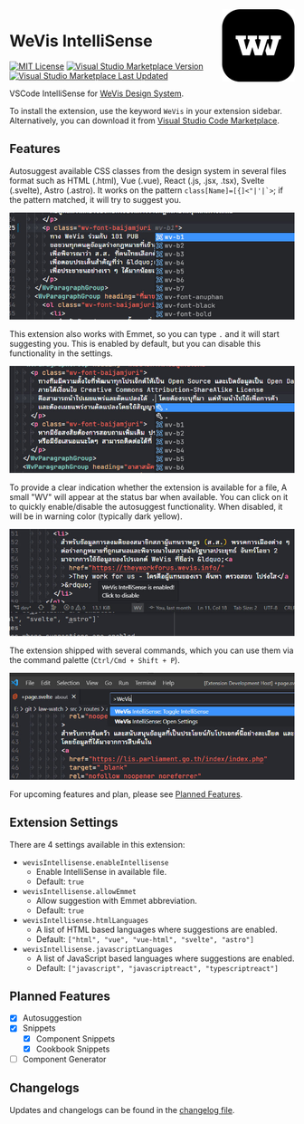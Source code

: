 <img src="./icon.png" width="128" height="128" loading="lazy" decoding="async" align="right" />

# WeVis IntelliSense

[![MIT License](https://img.shields.io/github/license/rootEnginear/wevis-intellisense)](https://github.com/rootEnginear/wevis-intellisense)
[![Visual Studio Marketplace Version](https://img.shields.io/visual-studio-marketplace/v/rootenginear.wevis-intellisense)](https://marketplace.visualstudio.com/items?itemName=rootenginear.wevis-intellisense)
[![Visual Studio Marketplace Last Updated](https://img.shields.io/visual-studio-marketplace/last-updated/rootenginear.wevis-intellisense)](https://marketplace.visualstudio.com/items?itemName=rootenginear.wevis-intellisense)

VSCode IntelliSense for [WeVis Design System](https://wevisdemo.github.io/design-systems/).

To install the extension, use the keyword `WeVis` in your extension sidebar. Alternatively, you can download it from [Visual Studio Code Marketplace](https://marketplace.visualstudio.com/items?itemName=rootenginear.wevis-intellisense).

## Features

Autosuggest available CSS classes from the design system in several files format such as HTML (.html), Vue (.vue), React (.js, .jsx, .tsx), Svelte (.svelte), Astro (.astro). It works on the pattern `` class[Name]=[{]<"|'|`> ``; if the pattern matched, it will try to suggest you.

![Autosuggestion in class attribute](./assets/class.jpg)

This extension also works with Emmet, so you can type `.` and it will start suggesting you. This is enabled by default, but you can disable this functionality in the settings.

![Autosuggestion in Emmet](./assets/emmet.jpg)

To provide a clear indication whether the extension is available for a file, A small "WV" will appear at the status bar when available. You can click on it to quickly enable/disable the autosuggest functionality. When disabled, it will be in warning color (typically dark yellow).

![Extension availability shown in the status bar](./assets/status.jpg)

The extension shipped with several commands, which you can use them via the command palette (`Ctrl/Cmd + Shift + P`).

![Open extension settings using the command palette](./assets/command.jpg)

For upcoming features and plan, please see [Planned Features](#planned-features).

## Extension Settings

There are 4 settings available in this extension:

- `wevisIntellisense.enableIntellisense`
  - Enable IntelliSense in available file.
  - Default: `true`
- `wevisIntellisense.allowEmmet`
  - Allow suggestion with Emmet abbreviation.
  - Default: `true`
- `wevisIntellisense.htmlLanguages`
  - A list of HTML based languages where suggestions are enabled.
  - Default: `["html", "vue", "vue-html", "svelte", "astro"]`
- `wevisIntellisense.javascriptLanguages`
  - A list of JavaScript based languages where suggestions are enabled.
  - Default: `["javascript", "javascriptreact", "typescriptreact"]`

## Planned Features

- [x] Autosuggestion
- [x] Snippets
  - [x] Component Snippets
  - [x] Cookbook Snippets
- [ ] Component Generator

## Changelogs

Updates and changelogs can be found in the [changelog file](./CHANGELOG.md).
